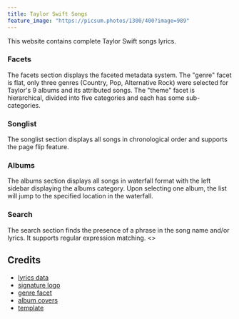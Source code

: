 ```yaml
---
title: Taylor Swift Songs
feature_image: "https://picsum.photos/1300/400?image=989"
---
```

This website contains complete Taylor Swift songs lyrics.
### Facets
The facets section displays the faceted metadata system. The "genre" facet is flat, only three genres (Country, Pop, Alternative Rock) were selected for Taylor's 9 albums and its attributed songs. The "theme" facet is hierarchical, divided into five categories and each has some sub-categories.
### Songlist
The songlist section displays all songs in chronological order and supports the page flip feature.
### Albums
The albums section displays all songs in waterfall format with the left sidebar displaying the albums category. Upon selecting one album, the list will jump to the specified location in the waterfall.
### Search
The search section finds the presence of a phrase in the song name and/or lyrics. It supports regular expression matching.
<>
## Credits
- [lyrics data](https://www.kaggle.com/mpwolke/shake-it-off-ready-for-it/data)
- [signature logo](https://www.pikpng.com/downpngs/xoRJob_taylor-taylor-swift-signature-red-clipart/)
- [genre facet](https://en.wikipedia.org/wiki/Taylor_Swift#Musical_styles)
- [album covers](https://en.wikipedia.org/wiki)
- [template](https://alembic.darn.es)
<script type="text/javascript" src="{{ "/assets/scripts/print.js" | relative_url }}"></script>